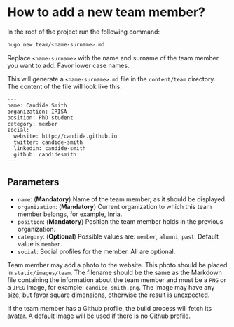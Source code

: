 # How to add a new team member?

In the root of the project run the following command:

```bash
hugo new team/<name-surname>.md
```

Replace `<name-surname>` with the name and surname of the team member you want to add. Favor lower case names.

This will generate a `<name-surname>.md` file in the `content/team` directory.
The content of the file will look like this:

```
---
name: Candide Smith
organization: IRISA
position: PhD student
category: member 
social:
  website: http://candide.github.io
  twitter: candide-smith
  linkedin: candide-smith
  github: candidesmith
---
```

## Parameters

* `name`: (**Mandatory**) Name of the team member, as it should be displayed.
* `organization`: (**Mandatory**) Current organization to which this team member belongs, for example, Inria.
* `position`: (**Mandatory**) Position the team member holds in the previous organization.
* `category`: (**Optional**) Possible values are: `member`, `alumni`, `past`. Default value is `member`.
* `social`: Social profiles for the member. All are optional.

Team member may add a photo to the website. This photo should be placed in `static/images/team`. The filename should be the same as the Markdown file containing the information about the team member and must be a `PNG` or a `JPEG` image, for example:  `candice-smith.png`. The image may have any size, but favor square dimensions, otherwise the result is unexpected.

If the team member has a Github profile, the build process will fetch its avatar. A default image will be used if there is no Github profile.
